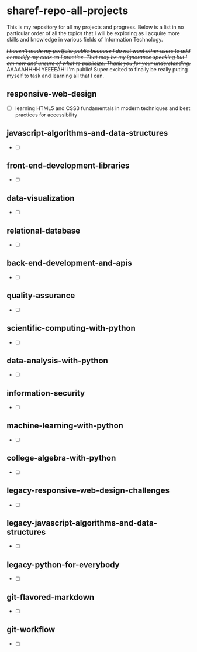 # sharef-repo-all-projects
This is my repository for all my projects and progress.
Below is a list in no particular order of all the topics that I will be exploring as 
I acquire more skills and knowledge in various fields of Information Technology.

~~<em>I haven't made my portfolio public because I do not want other users to add or modify my code as I practice.
That may be my ignorance speaking but I am new and unsure of what to publicize. 
Thank you for your understanding.</em>~~ AAAAAHHHH YEEEEAH! I'm public! 
Super excited to finally be really puting myself to task and learning all that I can.

## responsive-web-design
- [ ] learning HTML5 and CSS3 fundamentals in modern techniques and best practices for accessibility
## javascript-algorithms-and-data-structures
- [ ] 
## front-end-development-libraries
- [ ] 
## data-visualization
- [ ] 
## relational-database
- [ ] 
## back-end-development-and-apis
- [ ] 
## quality-assurance
- [ ] 
## scientific-computing-with-python
- [ ] 
## data-analysis-with-python
- [ ] 
## information-security
- [ ] 
## machine-learning-with-python
- [ ] 
## college-algebra-with-python
- [ ] 
## legacy-responsive-web-design-challenges
- [ ] 
## legacy-javascript-algorithms-and-data-structures
- [ ] 
## legacy-python-for-everybody
- [ ] 
## git-flavored-markdown
- [ ] 
## git-workflow
- [ ] 
